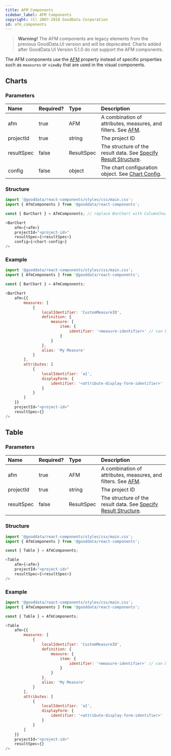 ```yaml
---
title: AFM Components
sidebar_label: AFM Components
copyright: (C) 2007-2018 GoodData Corporation
id: afm_components
---
```


> **Warning!** The AFM components are legacy elements from the previous GoodData.UI version and will be deprecated. Charts added after GoodData.UI Version 5.1.0 do not support the AFM components.

The AFM components use the [AFM](afm.md) property instead of specific properties such as `measures` or `viewBy` that are used in the visual components.

## Charts

### Parameters

| Name | Required? | Type | Description |
| :--- | :--- | :--- | :--- |
| afm | true | AFM | A combination of attributes, measures, and filters. See [AFM](afm.md). |
| projectId | true | string | The project ID |
| resultSpec  | false | ResultSpec | The structure of the result data. See [Specify Result Structure](result_specification.md).|
| config  | false | object | The chart configuration object. See [Chart Config](chart_config.md). |

### Structure

```javascript
import '@gooddata/react-components/styles/css/main.css';
import { AfmComponents } from '@gooddata/react-components';

const { BarChart } = AfmComponents; // replace BarChart with ColumnChart, LineChart, or PieChart whenever needed

<BarChart
    afm={<afm>}
    projectId="<project-id>"
    resultSpec={<resultSpec>}
    config={<chart-config>}
/>
```

### Example

```javascript
import '@gooddata/react-components/styles/css/main.css';
import { AfmComponents } from '@gooddata/react-components';

const { BarChart } = AfmComponents;

<BarChart
    afm={{
        measures: [
            {
                localIdentifier: 'CustomMeasureID',
                definition: {
                    measure: {
                        item: {
                            identifier: '<measure-identifier>' // can be referenced from the exported catalog
                        }
                    }
                },
                alias: 'My Measure'
            }
        ],
        attributes: [
            {
                localIdentifier: 'a1',
                displayForm: {
                    identifier: '<attribute-display-form-identifier>'
                }
            }
        ]
    }}
    projectId="<project-id>"
    resultSpec={}
/>
```

## Table

### Parameters

| Name | Required? | Type | Description |
| :--- | :--- | :--- | :--- |
| afm | true | AFM | A combination of attributes, measures, and filters. See [AFM](afm.md). |
| projectId | true | string | The project ID |
| resultSpec  | false | ResultSpec | The structure of the result data. See [Specify Result Structure](result_specification.md).|

### Structure

```javascript
import '@gooddata/react-components/styles/css/main.css';
import { AfmComponents } from '@gooddata/react-components';

const { Table } = AfmComponents;

<Table
    afm={<afm>}
    projectId="<project-id>"
    resultSpec={<resultSpec>}
/>
```

### Example

```javascript
import '@gooddata/react-components/styles/css/main.css';
import { AfmComponents } from '@gooddata/react-components';

const { Table } = AfmComponents;

<Table
    afm={{
        measures: [
            {
                localIdentifier: 'CustomMeasureID',
                definition: {
                    measure: {
                        item: {
                            identifier: '<measure-identifier>' // can be referenced from the exported catalog
                        }
                    }
                },
                alias: 'My Measure'
            }
        ],
        attributes: [
            {
                localIdentifier: 'a1',
                displayForm: {
                    identifier: '<attribute-display-form-identifier>'
                }
            }
        ]
    }}
    projectId="<project-id>"
    resultSpec={}
/>
```
